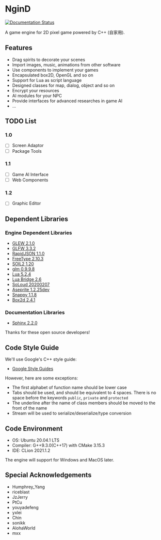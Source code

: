 # NginD
[![Documentation Status](https://readthedocs.org/projects/ngind-doc/badge/?version=latest)](https://ngind-doc.readthedocs.io/en/latest/?badge=latest)

A game engine for 2D pixel game powered by C++ (自家用). 

## Features
+ Drag spirits to decorate your scenes
+ Import images, music, animations from other software
+ Use components to implement your games
+ Encapsulated box2D, OpenGL and so on
+ Support for Lua as script language
+ Designed classes for map, dialog, object and so on
+ Encrypt your resources
+ AI modules for your NPC
+ Provide interfaces for advanced researches in game AI
+ ...

## TODO List
### 1.0
+ [ ] Screen Adaptor
+ [ ] Package Tools

### 1.1
+ [ ] Game AI Interface
+ [ ] Web Components

### 1.2
+ [ ] Graphic Editor

## Dependent Libraries
### Engine Dependent Libraries
+ [GLEW 2.1.0](https://github.com/nigels-com/glew)
+ [GLFW 3.3.2](https://www.glfw.org/)
+ [RapidJSON 1.1.0](http://rapidjson.org/)
+ [FreeType 2.10.3](https://www.freetype.org/index.html)
+ [SOIL2 1.20](https://github.com/SpartanJ/SOIL2)
+ [glm 0.9.9.8](https://glm.g-truc.net/0.9.9/index.html)
+ [Lua 5.2.4](https://www.lua.org/)
+ [Lua Bridge 2.6](https://github.com/vinniefalco/LuaBridge)
+ [SoLoud 20200207](http://sol.gfxile.net/soloud/index.html)
+ [Aseprite 1.2.25dev](http://www.aseprite.org/)
+ [Snappy 1.1.8](https://github.com/google/snappy)
+ [Box2d 2.4.1](https://box2d.org/documentation/index.html)

### Documentation Libraries
+ [Sphinx 2.2.0](https://www.sphinx.org.cn/)

Thanks for these open source developers!

## Code Style Guide
We'll use Google's C++ style guide:
+ [Google Style Guides](https://github.com/google/styleguide)

However, here are some exceptions:
+ The first alphabet of function name should be lower case
+ Tabs should be used, and should be equivalent to 4 spaces. There is no space before the keywords `public`, `private` and `protected`
+ The underline after the name of class members should be moved to the front of the name
+ Stream will be used to serialize/deserialize/type conversion

## Code Environment
+ OS: Ubuntu 20.04.1 LTS
+ Compiler: G++9.3.0(C++17) with CMake 3.15.3
+ IDE: CLion 2021.1.2

The engine will support for Windows and MacOS later.

## Special Acknowledgements
+ Humphrey_Yang
+ riceblast
+ JzJerry
+ PtCu
+ youyadefeng
+ yxlei
+ Chin
+ sonikk
+ AlohaWorld
+ mxx